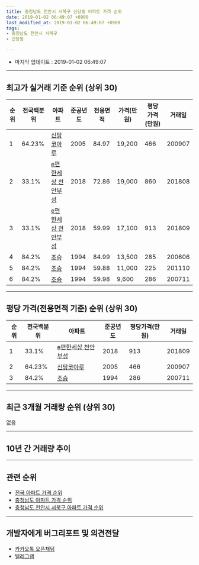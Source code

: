 ```yaml
---
title: 충청남도 천안시 서북구 신당동 아파트 가격 순위
date: 2019-01-02 06:49:07 +0900
last_modified_at: 2019-01-02 06:49:07 +0900
tags:
- 충청남도 천안시 서북구
- 신당동

---
```


* 마지막 업데이트 : 2019-01-02 06:49:07

---

## 최고가 실거래 기준 순위 (상위 30)


|순위|전국백분위|아파트|준공년도|전용면적|가격(만원)|평당가격(만원)|거래일|
|---|---|---|---|---|---|---|---|
|1|64.23%|[신당코아루](https://search.naver.com/search.naver?query=%EC%B6%A9%EC%B2%AD%EB%82%A8%EB%8F%84+%EC%B2%9C%EC%95%88%EC%8B%9C+%EC%84%9C%EB%B6%81%EA%B5%AC+%EC%8B%A0%EB%8B%B9%EB%8F%99+%EC%8B%A0%EB%8B%B9%EC%BD%94%EC%95%84%EB%A3%A8)|2005|84.97|19,200|466|200907|
|2|33.1%|[e편한세상 천안부성](https://search.naver.com/search.naver?query=%EC%B6%A9%EC%B2%AD%EB%82%A8%EB%8F%84+%EC%B2%9C%EC%95%88%EC%8B%9C+%EC%84%9C%EB%B6%81%EA%B5%AC+%EC%8B%A0%EB%8B%B9%EB%8F%99+e%ED%8E%B8%ED%95%9C%EC%84%B8%EC%83%81+%EC%B2%9C%EC%95%88%EB%B6%80%EC%84%B1)|2018|72.86|19,000|860|201808|
|3|33.1%|[e편한세상 천안부성](https://search.naver.com/search.naver?query=%EC%B6%A9%EC%B2%AD%EB%82%A8%EB%8F%84+%EC%B2%9C%EC%95%88%EC%8B%9C+%EC%84%9C%EB%B6%81%EA%B5%AC+%EC%8B%A0%EB%8B%B9%EB%8F%99+e%ED%8E%B8%ED%95%9C%EC%84%B8%EC%83%81+%EC%B2%9C%EC%95%88%EB%B6%80%EC%84%B1)|2018|59.99|17,100|913|201809|
|4|84.2%|[조승](https://search.naver.com/search.naver?query=%EC%B6%A9%EC%B2%AD%EB%82%A8%EB%8F%84+%EC%B2%9C%EC%95%88%EC%8B%9C+%EC%84%9C%EB%B6%81%EA%B5%AC+%EC%8B%A0%EB%8B%B9%EB%8F%99+%EC%A1%B0%EC%8A%B9)|1994|84.99|13,500|285|200606|
|5|84.2%|[조승](https://search.naver.com/search.naver?query=%EC%B6%A9%EC%B2%AD%EB%82%A8%EB%8F%84+%EC%B2%9C%EC%95%88%EC%8B%9C+%EC%84%9C%EB%B6%81%EA%B5%AC+%EC%8B%A0%EB%8B%B9%EB%8F%99+%EC%A1%B0%EC%8A%B9)|1994|59.88|11,000|225|201110|
|6|84.2%|[조승](https://search.naver.com/search.naver?query=%EC%B6%A9%EC%B2%AD%EB%82%A8%EB%8F%84+%EC%B2%9C%EC%95%88%EC%8B%9C+%EC%84%9C%EB%B6%81%EA%B5%AC+%EC%8B%A0%EB%8B%B9%EB%8F%99+%EC%A1%B0%EC%8A%B9)|1994|59.98|9,600|286|200711|


---

## 평당 가격(전용면적 기준) 순위 (상위 30)


|순위|전국백분위|아파트|준공년도|평당가격(만원)|거래일|
|---|---|---|---|---|---|
|1|33.1%|[e편한세상 천안부성](https://search.naver.com/search.naver?query=%EC%B6%A9%EC%B2%AD%EB%82%A8%EB%8F%84+%EC%B2%9C%EC%95%88%EC%8B%9C+%EC%84%9C%EB%B6%81%EA%B5%AC+%EC%8B%A0%EB%8B%B9%EB%8F%99+e%ED%8E%B8%ED%95%9C%EC%84%B8%EC%83%81+%EC%B2%9C%EC%95%88%EB%B6%80%EC%84%B1)|2018|913|201809|
|2|64.23%|[신당코아루](https://search.naver.com/search.naver?query=%EC%B6%A9%EC%B2%AD%EB%82%A8%EB%8F%84+%EC%B2%9C%EC%95%88%EC%8B%9C+%EC%84%9C%EB%B6%81%EA%B5%AC+%EC%8B%A0%EB%8B%B9%EB%8F%99+%EC%8B%A0%EB%8B%B9%EC%BD%94%EC%95%84%EB%A3%A8)|2005|466|200907|
|3|84.2%|[조승](https://search.naver.com/search.naver?query=%EC%B6%A9%EC%B2%AD%EB%82%A8%EB%8F%84+%EC%B2%9C%EC%95%88%EC%8B%9C+%EC%84%9C%EB%B6%81%EA%B5%AC+%EC%8B%A0%EB%8B%B9%EB%8F%99+%EC%A1%B0%EC%8A%B9)|1994|286|200711|


---

## 최근 3개월 거래량 순위 (상위 30)

없음

---

## 10년 간 거래량 추이


<div style="width:100%;">
    <canvas id="deal_progress" height="250"></canvas>
</div>

<script>
new Chart(document.getElementById("deal_progress"), {
    type: 'line',
    data: {
        labels: ['200901','200902','200903','200904','200905','200906','200907','200908','200909','200910','200911','200912','201001','201002','201003','201004','201005','201006','201007','201008','201009','201010','201011','201012','201101','201102','201103','201104','201105','201106','201107','201108','201109','201110','201111','201112','201201','201202','201203','201204','201205','201206','201207','201208','201209','201210','201211','201212','201301','201302','201303','201304','201305','201306','201307','201308','201309','201310','201311','201312','201401','201402','201403','201404','201405','201406','201407','201408','201409','201410','201411','201412','201501','201502','201503','201504','201505','201506','201507','201508','201509','201510','201511','201512','201601','201602','201603','201604','201605','201606','201607','201608','201609','201610','201611','201612','201701','201702','201703','201704','201705','201706','201707','201708','201709','201710','201711','201712','201801','201802','201803','201804','201805','201806','201807','201808','201809','201810','201811','201812','201901'],
        datasets: [{
            label: '실거래 수',
            pointRadius: 1,
            data: [0, 2, 5, 3, 0, 0, 2, 2, 1, 0, 1, 3, 0, 0, 0, 2, 0, 0, 4, 0, 4, 0, 3, 1, 4, 9, 2, 5, 5, 0, 2, 3, 4, 3, 2, 3, 0, 4, 5, 1, 5, 1, 7, 1, 3, 5, 2, 2, 0, 2, 3, 1, 3, 3, 3, 4, 5, 4, 5, 2, 0, 1, 3, 2, 1, 0, 1, 4, 5, 0, 5, 1, 1, 0, 4, 2, 3, 1, 0, 0, 1, 3, 1, 2, 0, 0, 0, 0, 1, 2, 1, 0, 1, 1, 4, 3, 0, 0, 1, 0, 1, 3, 0, 0, 2, 0, 1, 1, 1, 0, 0, 1, 1, 2, 1, 2, 1, 0, 0, 0, 0],
            borderColor: "rgba(255, 201, 14, 1)",
            backgroundColor: "rgba(255, 201, 14, 0.5)",
            fill: true,
        }]
    },
    options: {
        responsive: true,
        title: {
            display: true,
            text: '10년간 거래량 추이'
        },
        tooltips: {
            mode: 'index',
            intersect: false,
        },
        hover: {
            mode: 'nearest',
            intersect: true
        },
        scales: {
            xAxes: [{
                display: true,
                scaleLabel: {
                    display: true,
                    labelString: '년/월'
                }
            }],
            yAxes: [{
                display: true,
                ticks: {
                    suggestedMin: 0,
                },
                scaleLabel: {
                    display: true,
                    labelString: '실거래 수'
                }
            }]
        }
    }
});

</script>


---

## 관련 순위

- [전국 아파트 가격 순위](https://inasie.github.io/apt-ranking/전국)
- [충청남도 아파트 가격 순위](https://inasie.github.io/apt-ranking/충청남도)
- [충청남도 천안시 서북구 아파트 가격 순위](https://inasie.github.io/apt-ranking/충청남도-천안시-서북구)


---

## 개발자에게 버그리포트 및 의견전달

- [카카오톡 오픈채팅](https://open.kakao.com/o/gLJUAP4)
- [텔레그램](https://t.me/inasie)

